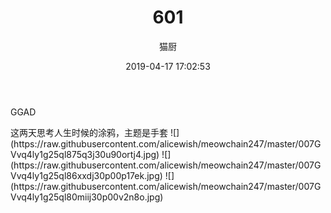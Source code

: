 ﻿---
layout: post
title: 601
date: 2019-04-17 17:02:53
updated: 2019-04-17 17:02:53
comments: true
categories: [Photo]
tags: [ggad, 格邓, 神奇动物在哪里]
author: "猫厨"
description: ""
toc: true
---

<p>GGAD</p> 
这两天思考人生时候的涂鸦，主题是手套
![](https://raw.githubusercontent.com/alicewish/meowchain247/master/007GVvq4ly1g25ql875q3j30u90ortj4.jpg)
![](https://raw.githubusercontent.com/alicewish/meowchain247/master/007GVvq4ly1g25ql86xxdj30p00p17ek.jpg)
![](https://raw.githubusercontent.com/alicewish/meowchain247/master/007GVvq4ly1g25ql80miij30p00v2n8o.jpg)

